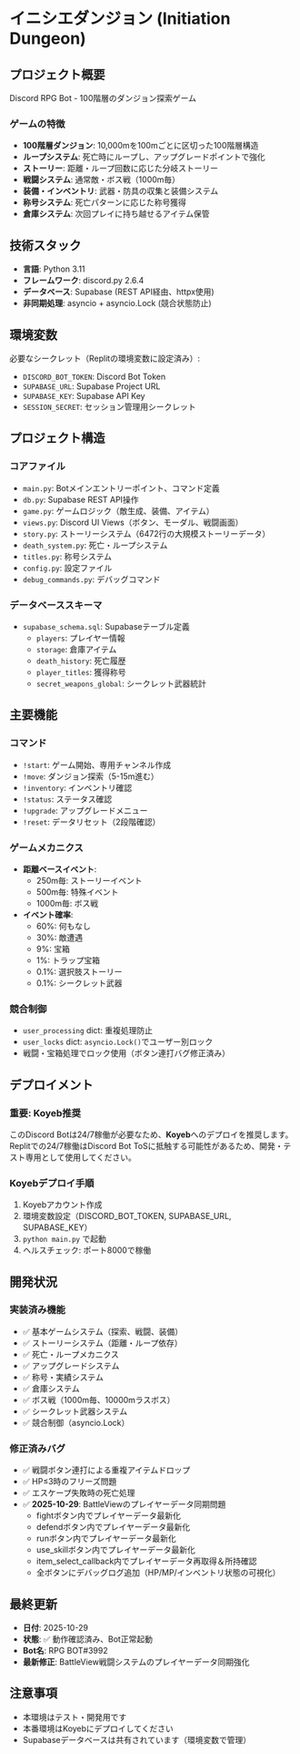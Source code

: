 # イニシエダンジョン (Initiation Dungeon)

## プロジェクト概要
Discord RPG Bot - 100階層のダンジョン探索ゲーム

### ゲームの特徴
- **100階層ダンジョン**: 10,000mを100mごとに区切った100階層構造
- **ループシステム**: 死亡時にループし、アップグレードポイントで強化
- **ストーリー**: 距離・ループ回数に応じた分岐ストーリー
- **戦闘システム**: 通常敵・ボス戦（1000m毎）
- **装備・インベントリ**: 武器・防具の収集と装備システム
- **称号システム**: 死亡パターンに応じた称号獲得
- **倉庫システム**: 次回プレイに持ち越せるアイテム保管

## 技術スタック
- **言語**: Python 3.11
- **フレームワーク**: discord.py 2.6.4
- **データベース**: Supabase (REST API経由、httpx使用)
- **非同期処理**: asyncio + asyncio.Lock (競合状態防止)

## 環境変数
必要なシークレット（Replitの環境変数に設定済み）:
- `DISCORD_BOT_TOKEN`: Discord Bot Token
- `SUPABASE_URL`: Supabase Project URL
- `SUPABASE_KEY`: Supabase API Key
- `SESSION_SECRET`: セッション管理用シークレット

## プロジェクト構造

### コアファイル
- `main.py`: Botメインエントリーポイント、コマンド定義
- `db.py`: Supabase REST API操作
- `game.py`: ゲームロジック（敵生成、装備、アイテム）
- `views.py`: Discord UI Views（ボタン、モーダル、戦闘画面）
- `story.py`: ストーリーシステム（6472行の大規模ストーリーデータ）
- `death_system.py`: 死亡・ループシステム
- `titles.py`: 称号システム
- `config.py`: 設定ファイル
- `debug_commands.py`: デバッグコマンド

### データベーススキーマ
- `supabase_schema.sql`: Supabaseテーブル定義
  - `players`: プレイヤー情報
  - `storage`: 倉庫アイテム
  - `death_history`: 死亡履歴
  - `player_titles`: 獲得称号
  - `secret_weapons_global`: シークレット武器統計

## 主要機能

### コマンド
- `!start`: ゲーム開始、専用チャンネル作成
- `!move`: ダンジョン探索（5-15m進む）
- `!inventory`: インベントリ確認
- `!status`: ステータス確認
- `!upgrade`: アップグレードメニュー
- `!reset`: データリセット（2段階確認）

### ゲームメカニクス
- **距離ベースイベント**:
  - 250m毎: ストーリーイベント
  - 500m毎: 特殊イベント
  - 1000m毎: ボス戦
- **イベント確率**:
  - 60%: 何もなし
  - 30%: 敵遭遇
  - 9%: 宝箱
  - 1%: トラップ宝箱
  - 0.1%: 選択肢ストーリー
  - 0.1%: シークレット武器

### 競合制御
- `user_processing` dict: 重複処理防止
- `user_locks` dict: `asyncio.Lock()`でユーザー別ロック
- 戦闘・宝箱処理でロック使用（ボタン連打バグ修正済み）

## デプロイメント

### 重要: Koyeb推奨
このDiscord Botは24/7稼働が必要なため、**Koyeb**へのデプロイを推奨します。
Replitでの24/7稼働はDiscord Bot ToSに抵触する可能性があるため、開発・テスト専用として使用してください。

### Koyebデプロイ手順
1. Koyebアカウント作成
2. 環境変数設定（DISCORD_BOT_TOKEN, SUPABASE_URL, SUPABASE_KEY）
3. `python main.py` で起動
4. ヘルスチェック: ポート8000で稼働

## 開発状況

### 実装済み機能
- ✅ 基本ゲームシステム（探索、戦闘、装備）
- ✅ ストーリーシステム（距離・ループ依存）
- ✅ 死亡・ループメカニクス
- ✅ アップグレードシステム
- ✅ 称号・実績システム
- ✅ 倉庫システム
- ✅ ボス戦（1000m毎、10000mラスボス）
- ✅ シークレット武器システム
- ✅ 競合制御（asyncio.Lock）

### 修正済みバグ
- ✅ 戦闘ボタン連打による重複アイテムドロップ
- ✅ HP≤3時のフリーズ問題
- ✅ エスケープ失敗時の死亡処理
- ✅ **2025-10-29**: BattleViewのプレイヤーデータ同期問題
  - fightボタン内でプレイヤーデータ最新化
  - defendボタン内でプレイヤーデータ最新化
  - runボタン内でプレイヤーデータ最新化
  - use_skillボタン内でプレイヤーデータ最新化
  - item_select_callback内でプレイヤーデータ再取得＆所持確認
  - 全ボタンにデバッグログ追加（HP/MP/インベントリ状態の可視化）

## 最終更新
- **日付**: 2025-10-29
- **状態**: ✅ 動作確認済み、Bot正常起動
- **Bot名**: RPG BOT#3992
- **最新修正**: BattleView戦闘システムのプレイヤーデータ同期強化

## 注意事項
- 本環境はテスト・開発用です
- 本番環境はKoyebにデプロイしてください
- Supabaseデータベースは共有されています（環境変数で管理）
